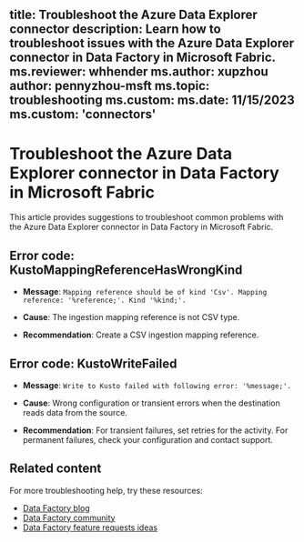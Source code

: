 title: Troubleshoot the Azure Data Explorer connector
description: Learn how to troubleshoot issues with the Azure Data Explorer connector in Data Factory in Microsoft Fabric.
ms.reviewer: whhender
ms.author: xupzhou
author: pennyzhou-msft
ms.topic: troubleshooting
ms.custom:
ms.date: 11/15/2023
ms.custom: 'connectors'
---

# Troubleshoot the Azure Data Explorer connector in Data Factory in Microsoft Fabric

This article provides suggestions to troubleshoot common problems with the Azure Data Explorer connector in Data Factory in Microsoft Fabric.

## Error code: KustoMappingReferenceHasWrongKind

- **Message**: `Mapping reference should be of kind 'Csv'. Mapping reference: '%reference;'. Kind '%kind;'.`

- **Cause**: The ingestion mapping reference is not CSV type.

- **Recommendation**: Create a CSV ingestion mapping reference.

## Error code: KustoWriteFailed

- **Message**: `Write to Kusto failed with following error: '%message;'.`

- **Cause**: Wrong configuration or transient errors when the destination reads data from the source.

- **Recommendation**: For transient failures, set retries for the activity. For permanent failures, check your configuration and contact support.

## Related content

For more troubleshooting help, try these resources:

- [Data Factory blog](https://blog.fabric.microsoft.com/en-us/blog/category/data-factory)
- [Data Factory community](https://community.fabric.microsoft.com/t5/Data-Factory-preview-Community/ct-p/datafactory)
- [Data Factory feature requests ideas](https://ideas.fabric.microsoft.com/)
